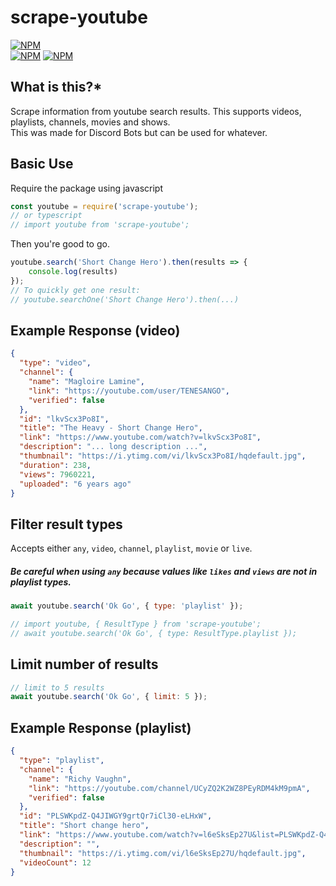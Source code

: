 scrape-youtube
=============

[![NPM](https://nodei.co/npm/scrape-youtube.png?downloads=true)](https://www.npmjs.com/package/scrape-youtube)  
[![NPM](https://img.shields.io/npm/v/scrape-youtube)](https://www.npmjs.com/package/scrape-youtube) [![NPM](https://img.shields.io/librariesio/github/DrKain/scrape-youtube)](https://www.npmjs.com/package/scrape-youtube)  

  
 **What is this?***
------------------
Scrape information from youtube search results. This supports videos, playlists, channels, movies and shows.  
This was made for Discord Bots but can be used for whatever.  
  
Basic Use
---------------------

Require the package using javascript
```javascript
const youtube = require('scrape-youtube');
// or typescript
// import youtube from 'scrape-youtube';
```

Then you're good to go.  

```javascript
youtube.search('Short Change Hero').then(results => {
    console.log(results)
});
// To quickly get one result: 
// youtube.searchOne('Short Change Hero').then(...)
```

## Example Response (video)
```json
{
  "type": "video",
  "channel": {
    "name": "Magloire Lamine",
    "link": "https://youtube.com/user/TENESANGO",
    "verified": false
  },
  "id": "lkvScx3Po8I",
  "title": "The Heavy - Short Change Hero",
  "link": "https://www.youtube.com/watch?v=lkvScx3Po8I",
  "description": "... long description ...",     
  "thumbnail": "https://i.ytimg.com/vi/lkvScx3Po8I/hqdefault.jpg",
  "duration": 238,
  "views": 7960221,
  "uploaded": "6 years ago"
}
```  
  
## Filter result types
Accepts either `any`, `video`, `channel`, `playlist`, `movie` or `live`.

##### **Be careful when using `any` because values like `likes` and `views` are not in playlist types.**

```javascript
await youtube.search('Ok Go', { type: 'playlist' });

// import youtube, { ResultType } from 'scrape-youtube';
// await youtube.search('Ok Go', { type: ResultType.playlist });
```

## Limit number of results
```javascript
// limit to 5 results
await youtube.search('Ok Go', { limit: 5 });
```

## Example Response (playlist)  
```json
{
  "type": "playlist",
  "channel": {
    "name": "Richy Vaughn",
    "link": "https://youtube.com/channel/UCyZQ2K2WZ8PEyRDM4kM9pmA",
    "verified": false
  },
  "id": "PLSWKpdZ-Q4JIWGY9grtQr7iCl30-eLHxW",
  "title": "Short change hero",
  "link": "https://www.youtube.com/watch?v=l6eSksEp27U&list=PLSWKpdZ-Q4JIWGY9grtQr7iCl30-eLHxW",
  "description": "",
  "thumbnail": "https://i.ytimg.com/vi/l6eSksEp27U/hqdefault.jpg",
  "videoCount": 12
}
```